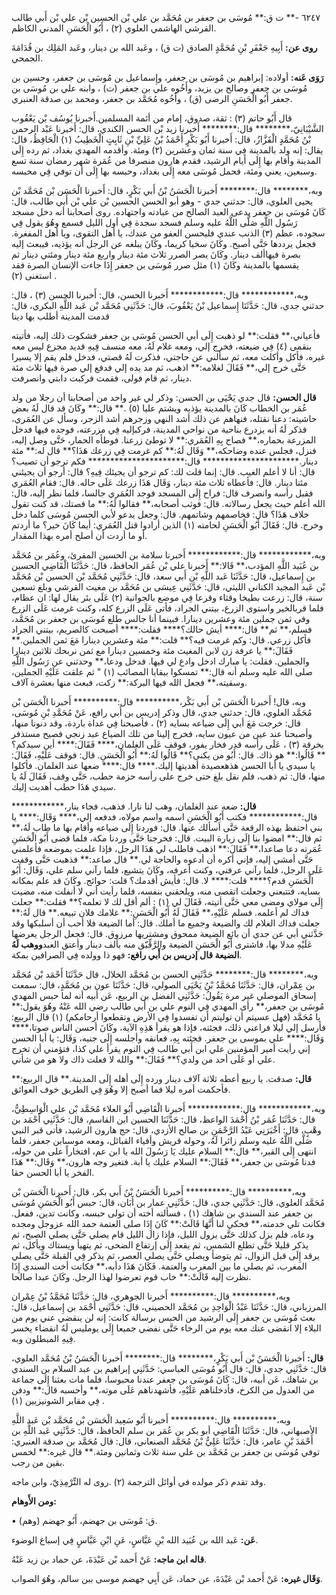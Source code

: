٦٢٤٧ -** ت ق:** مُوسَى بن جعفر بن مُحَمَّد بن علي بْن الحسين بْن علي بْن أَبي طالب القرشي الهاشمي العلوي (٢) ، أَبُو الْحَسَنِ المدني الكاظم.

**روى عن:** أَبِيهِ جَعْفَرِ بْنِ مُحَمَّدٍ الصادق (ت ق) ، وعَبد الله بن دينار، وعَبد المَلِك بن قُدَامَةَ الجمحي.

**رَوَى عَنه:** أولاده: إبراهيم بن مُوسَى بن جعفر، وإِسماعيل بن مُوسَى بن جعفر، وحسين بن مُوسَى بن جعفر وصالح بن يزيد، وأَخُوه علي بن جعفر (ت) ، وابنه علي بن مُوسَى بن جعفر أَبُو الْحَسَنِ الرضى (ق) ، وأَخُوه مُحَمَّد بن جعفر، ومحمد بن صدقة العنبري.

قال أَبُو حاتم (٣) : ثقة، صدوق، إمام من أئمة المسلمين.أَخبرنا يُوسُف بْن يَعْقُوب الشَّيْبَانِيّ،******** قال:******** أَخبرنا زيد بْن الحسن الكندي، قال: أَخبرنا عَبْد الرحمن بْنُ مُحَمَّدٍ الْقَزَّازُ، قال: أَخبرنا أَبُو بَكْرٍ أَحْمَدُ بْنُ عَلِيِّ بْنِ ثَابِتٍ الْخَطِيبُ (١) الْحَافِظُ، قال: يقال: إنه ولد بالمدينة فِي سنة ثمان وعشرين (٢) ومئة. وأقدمه المهدي بغداد، ثم رده إِلَى المدينة وأقام بها إِلَى أيام الرشيد، فقدم هارون منصرفا من عُمَرة شهر رمضان سنة تسع وسبعين، يعني ومئة، فحمل مُوسَى معه إِلَى بغداد، وحبسه بها إِلَى أن توفي فِي محبسه.

وبه،******** قال:******** أَخبرنا الْحَسَنُ بْنُ أَبي بَكْرٍ، قال: أَخبرنا الْحَسَن بْن مُحَمَّد بْن يحيى العلوي، قال: حدثني جدي - وهو أبو الحسن الحسين بْن علي بْن أَبي طالب، قال: كَانَ مُوسَى بن جعفر يدعى العبد الصالح من عبادته واجتهاده. روى أصحابنا أنه دخل مسجد رَسُول اللَّهِ صَلَّى اللَّهُ عليه وسلم فسجد سجدة فِي أول الليل فسمع وهُوَ يقول فِي سجوده، عظم (٣) الذنب عندي فليحسن العفو من عندك، يا أهل التقوى، ويا أهل المفغرة. فجعل يرددها حَتَّى أصبح. وكَانَ سخيا كريما، وكَانَ يبلغه عن الرجل أنه يؤذيه، فيبعث إليه بصرة فيهاألف دينار. وكَانَ يصر الصرر ثلاث مئة دينار واربع مئة دينار ومئتي دينار ثم يقسمها بالمدينة وكَانَ (١) مثل صرر مُوسَى بن جعفر إِذَا جاءت الإنسان الصرة فقد استغنى (٢) .

وبه،************ قال:************ أَخبرنا الحسن، قال: أَخبرنا الحسن (٣) ، قال: حدثني جدي، قال: حَدَّثَنَا إِسماعيل بْنُ يَعْقُوبَ، قال: حَدَّثَنِي مُحَمَّد بْن عَبد اللَّهِ البكري، قال: قدمت المدينة أطلب بها دينا

فأعياني،** فقلت:** لو ذهبت إِلَى أبي الحسن مُوسَى بن جعفر فشكوت ذلك إليه، فأتيته بنقمى (٤) فِي ضيعته، فخرج إلي، ومعه غلام لَهُ، معه منسف فِيهِ قديد مجزع ليس معه غيره، فأكل وأكلت معه، ثم سألني عن حاجتي، فذكرت لَهُ قصتي، فدخل فلم يقم إلا يسيرا حَتَّى خرج إلي،** فَقَالَ لغلامه:** اذهب، ثم مد يده إلي فدفع إلي صرة فيها ثلاث مئة دينار، ثم قام فولى، فقمت فركبت دابتي وانصرفت.

**قال الحسن:** قال جدي يَحْيَى بن الحسن: وذكر لي غير واحد من أصحابنا أن رجلا من ولد عُمَر بن الخطاب كَانَ بالمدينة يؤذيه ويشتم عليا (٥) .** قال:** وكَانَ قد قال لَهُ بعض حاشيته: دعنا نقتله، فنهاهم عن ذلك أشد النهي وزجرهم أشد الزجر، وسأل عن العُمَري، فذكر لَهُ أنه يزدرع بناحية من نواحي المدينة، فركبإليه فِي مزرعته، فوجده فيها فدخل المزرعة بحماره،** فصاح بِهِ العُمَري:** لا توطئ زرعنا. فوطأه الحمار، حَتَّى وصل إليه، فنزل، فجلس عنده وضاحكه،** وَقَال لَهُ:** كم غرمت فِي زرعك هَذَا؟** قال له:** مئة دينار.********************** قال:********************** فكم ترجو أن تصيب؟ قال: أنا لا أعلم الغيب. قال: إنما قلت لك: كم ترجو أن يجيئك فِيهِ؟ قال: أرجو أن يجيئني مئتا دينار. قال: فأعطاه ثلاث مئة دينار، وَقَال هَذَا زرعك عَلَى حاله. قال: فقام العُمَري فقبل رأسه وانصرف قال: فراح إِلَى المسجد فوجد العُمَري جالسا، فلما نظر إليه، قال: الله أعلم حيث يجعل رسالاته. قال: فوثب أصحابه،** فقالوا لَهُ:** ما قصتك، قد كنت تقول خلاف هَذَا؟ قال: فخاصمهم وشاتمهم. قال: وجعل يدعو لأبي الحسن مُوسَى كلما دخل وخرج. قال: فَقَالَ أَبُو الْحَسَنِ لحامته (١) الذين أرادوا قتل العُمَري: أيما كَانَ خير؟ ما أردتم أو ما أردت أن أصلح أمره بهذا المقدار.

وبه،************ قال:************ أَخبرنا سلامة بن الحسين المقرئ، وعُمَر بن مُحَمَّد بن عُبَيد اللَّهِ المؤدب،** قَالا:** أَخبرنا علي بْن عُمَر الحافظ، قال: حَدَّثَنَا الْقَاضِي الحسين بن إِسماعيل، قال: حَدَّثَنَا عَبد اللَّهِ بْن أَبي سعد، قال: حَدَّثَنِي مُحَمَّد بْن الحسين بْن مُحَمَّد بْن عَبد المجيد الكناني الليثي، قال: حَدَّثَنِي عِيسَى بن مُحَمَّد بن مغيث القرشي وبلغ تسعين سنة، قال: زرعت بطيخا وقثاء وقرعا فِي موضع بالجوانية (٢) عَلَى بئر يقال لها: ان عظام، فلما قربالخير واستوى الزرع، بيتني الجراد، فأتى عَلَى الزرع كله، وكنت غرمت عَلَى الزرع وفي ثمن جملين مئة وعشرين دينارا. فبينما أنا جالس طلع مُوسَى بن جعفر بن مُحَمَّد، فسلم،** ثم** قال:**** أيش حالك؟**** فقلت:**** أصبحت كالصريم، بيتني الجراد فأكل زرعي. قال: وكم غرمت فيه؟** قلت:** مئة وعشرين دينارا مَعَ ثمن الجملين.** فَقَالَ:** يا عرفة زن لابن المغيث مئة وخمسين دينارا مع ثمن نربحك ثلاثين دينارا والجملين. فقلت: يا مبارك ادخل وادع لي فيها. فدخل ودعا،** وحدثني عن رَسُول اللَّهِ صلى الله عليه وسلم أنه قال:** تمسكوا ببقايا المصائب (١) " ثم علقت عَلَيْهِ الجملين، وسقيته،** فجعل الله فيها البركة:** زكت، فبعث منها بعشرة آلاف.

وبه، قال! أَخبرنا الْحَسَن بْن أَبي بَكْر،********** قال:********** أَخبرنا الْحَسَن بْن مُحَمَّد العلوي، قال: حدثني جدي، قال وذكر إدريس بن أَبي رافع، عَنْ مُحَمَّدِ بْنِ مُوسَى، قال: خرجت مَعَ أبي إِلَى ضياعه بسايه (٢) ، فأصبحنا فِي غداة باردة، وقد دنونا منها، وأصبحنا عند عين من عيون سايه، فخرج إلينا من تلك الضياع عبد زنجي فصيح مستذفر بخرقة (٣) ، عَلَى رأسه قدر فخار يفور، فوقف عَلَى الغلمان،**** فَقَالَ:**** أين سيدكم؟** قَالُوا:** هو ذاك. قال: أَبُو من يكنى؟** قَالُوا لَهُ:** أَبُو الْحَسَنِ. قال: فوقف عَلَيْهِ، فَقَالَ: يا سيدي يا أبا الحسن هذهعصيدة أهديتها إليك.**** قال:**** ضعها عند الغلمان. فأكلوا منها، قال: ثم ذهب، فلم نقل بلغ حتى خرج على رأسه حزمة حطب، حَتَّى وقف، فَقَالَ لَهُ يا سيدي هَذَا حطب أهديت إليك.

**قال:** ضعه عند الغلمان، وهب لنا نارا. فذهب، فجاء بنار،************ قال:************ فكتب أَبُو الْحَسَنِ اسمه واسم مولاه، فدفعه إلي،**** وَقَال:**** يا بني احتفظ بهذه الرقعة حَتَّى أسألك عنها. قال: فوردنا إِلَى ضياعه وأقام بها ما طاب لَهُ،** ثم قال:** امضوا بنا إِلَى زيارة البيت. قال: فخرجنا حَتَّى وردنا مكة، فلما قضى أَبُو الْحَسَنِ عُمَرته دعا صاعدا،** فَقَالَ:** اذهب فاطلب لي هَذَا الرجل، فإذا علمت بموضعه فأعلمني حَتَّى أمشي إليه، فإني أكره أن أدعوه والحاجة لي.** قال صاعد:** فذهبت حَتَّى وقفت عَلَى الرجل، فلما رآني عرفني، وكنت أعرفه، وكَانَ يتشيع، فلما رآني سلم علي، وَقَال: أَبُو الْحَسَنِ قدم؟**** قلت:**** لا. قال: فأيش أقدمك؟ قلت: حوائج. وكَانَ قد علم بمكانه بسايه، فتتبعني وجعلت اتقصى منه، ويلحقني بنفسه، فلما رأيت أني لا أنفلت منه، مضيت إِلَى مولاي ومضى معي حَتَّى أتيته، فَقَالَ لي (١) : ألم أقل لك لا تعلمه؟** فقلت:** جعلت فداك لم أعلمه. فسلم عَلَيْهِ،** فَقَالَ لَهُ أَبُو الْحَسَنِ:** غلامك فلان تبيعه.** قال لَهُ:** جعلت فداك الغلام لك والضيعة وجميع ما أملك. قال: أما الضيعة فلا أحب أن أسلبكها وقد حَدَّثني أبي عن جدي أن بائع الضيعة ممحوق ومشتريها مرزوق. قال: فجعل الرجل يعرضها عَلَيْهِ مدلا بها، فاشترى أَبُو الْحَسَنِ الضيعة والرَّقِّيّق منه بألف دينار وأعتق العبد**ووهب لَهُ الضيعة قال إدريس بن أَبي رافع:** فهو ذا وولده فِي الصرافين بمكة.

وبه،******** قال:******** حَدَّثَنِي الحسن بن مُحَمَّد الخلال، قال حَدَّثَنَا أَحْمَد بْن مُحَمَّد بن عِمْران، قال: حَدَّثَنَا مُحَمَّدُ بْنُ يَحْيَى الصولي، قال: حَدَّثَنَا عون بن مُحَمَّدٍ، قال: سمعت إسحاق الموصلي غير مرة يَقُولُ: حَدَّثَنِي الفضل بن الربيع، عَن أبيه أنه لما حبس المهدي مُوسَى بن جعفر،** رأى المهدي فِي النوم علي بن أَبي طالب رضي الله عَنْهُ وهُوَ يقول:** يا مُحَمَّد (فهل عسيتم أن توليتم أن تفسدوا فِي الأرض وتقطعوا أرحامكم) (١) قال الربيع: فأرسل إلي ليلا فراعني ذلك، فجئته، فإذا هو يقرأ هَذِهِ الآية، وكَانَ أحسن الناس صوتا،**** وَقَال:**** علي بموسى بن جعفر. فجئته بِهِ، فعانقه وأجلسه إِلَى جنبه، وَقَال: يا أبا الحسن إني رأيت أمير المؤمنين علي ابن أَبي طالب فِي النوم يقرأ علي كذا، فتؤمني أن تخرج علي أو عَلَى أحد من ولدي؟** فَقَالَ:** والله لا فعلت ذاك ولا هو من شأني.

**قال:** صدقت. يا ربيع أعطه ثلاثة آلاف دينار ورده إِلَى أهله إِلَى المدينة.** قال الربيع:** فأحكمت أمره ليلا فما أصبح إلا وهُوَ فِي الطريق خوف العوائق.

وبه،************ قال:************ أَخبرنا الْقَاضِي أَبُو العلاء مُحَمَّد بْن علي الْوَاسِطِيُّ، قال: حَدَّثَنَا عُمَر بْنُ أَحْمَدَ الواعظ، قال: حَدَّثَنَا الحسين ابن القاسم، قال: حَدَّثَنِي أَحْمَد بن وهْبٍ، قال: أَخْبَرَنِي عَبْدُ الرَّحْمَنِ بن صالح الأزدي، قال: حج هارون الرشيد، فأتى قبر النبي صَلَّى اللَّهُ عليه وسلم زائرا لَهُ، وحوله قريش وأفياء القبائل، ومعه موسىابن جعفر، فلما انتهى إِلَى القبر،** قال:** السلام عليك يَا رَسُولَ الله يا ابن عم، افتخاراً على من حوله، فدنا مُوسَى بن جعفر،** فَقَالَ:** السلام عليك يا أبة. فتغير وجه هارون،** وَقَال:** هَذَا الفخر يا أبا الحسن حقا.

وبه،********** قال:********** أَخبرنا الْحَسَنُ بْنُ أَبي بكر، قال: أَخبرنا الْحَسَن بْن مُحَمَّد العلوي، قال: حَدَّثَنِي جدي، قال: حَدَّثَنِي عمار بن أَبَان، قال: حبس أَبُو الْحَسَنِ مُوسَى بن جعفر عند السندي بن شاهك (١) ، فسألته أخته أن تولى حبسه، وكانت تدين، ففعل. فكانت تلي خدمته،** فحكي لنا أَنَّهَا قَالَتْ:** كَانَ إِذَا صلى العتمة حمد الله عزوجل ومجده ودعاه، فلم يزل كذلك حَتَّى يزول الليل، فإذا زال الليل قام يصلي حَتَّى يصلي الصبح، ثم يذكر قليلا حَتَّى تطلع الشمس، ثم يقعد إِلَى إرتفاع الضحى، ثم يتهيأ ويستاك ويأكل، ثم يرقد إِلَى قبل الزوال، ثم يتوضأ ويصلي حَتَّى يصلي العصر، ثم يذكر فِي القبلة حَتَّى يصلي المغرب، ثم يصلي ما بين المغرب والعتمة. فَكَانَ هَذَا دأبه،** فكانت أخت السندي إِذَا نظرت إليه قَالَتْ:** خاب قوم تعرضوا لهذا الرجل. وكَانَ عبدا صالحا.

وبه،********** قال:********** أَخبرنا الجوهري، قال: حَدَّثَنَا مُحَمَّدُ بْنُ عِمْران المرزباني، قال: حَدَّثَنَا عَبْدُ الْوَاحِدِ بن مُحَمَّد الحصيني، قال: حَدَّثَنِي أَحْمَد بن إِسماعيل، قال: بعث مُوسَى بن جعفر إِلَى الرشيد من الحبس برسالة كانت: إنه لن ينقضي عني يوم من البلاء إلا انقضى عنك معه يوم من الرخاء حَتَّى نفضي جميعا إِلَى يومليس لَهُ انقضاء يخسر فِيهِ المبطلون وبه.

**قال:** أَخبرنا الْحَسَنُ بْن أَبي بَكْرٍ،******** قال:******** أَخبرنا الْحَسَنُ بْنُ مُحَمَّد العلوي، قال: حَدَّثَنِي جدي، قال: قال أَبُو مُوسَى العباسي: حَدَّثَنِي إبراهيم بن عبد السلام بن السندي بن شاهك، عَن أبيه، قال: كَانَ مُوسَى بن جعفر عندنا محبوسا، فلما مات بعثنا إِلَى جماعة من العدول من الكرخ، فأدخلناهم عَلَيْهِ، فأشهدناهم عَلَى موته،** وأحسبه قال:** ودفن فِي مقابر الشونيزيين (١) .

وبه،********** قال:********** أَخبرنا أَبُو سَعِيد الْحَسَن بْن مُحَمَّد بْن عَبد اللَّهِ الأصبهاني، قال: حَدَّثَنَا الْقَاضِي أبو بكر بن عُمَر بن سلم الحافظ، قال: حَدَّثَنِي عَبد اللَّهِ بن أَحْمَدَ بْنِ عامر، قال: حَدَّثَنَا عَلِيُّ بْنُ مُحَمَّد الصنعاني، قال: قال مُحَمَّد بن صدقة العنبري: توفي مُوسَى بن جعفر بن مُحَمَّد بن علي سنة ثلاث وثمانين ومئة.** قال غيره:** لخمس بقين من رجب.

وقد تقدم ذكر مولده في أوائل الترجمة (٢) .روى له التِّرْمِذِيّ، وابن ماجه.

**ومن الأَوهام:**

• (وهم) ق: مُوسَى بن جهضم، أَبُو جهضم.

**عَن:** عَبد الله بن عُبَيد الله بْنِ عَبَّاسٍ، عَنِ ابْنِ عَبَّاسٍ فِي إسباغ الوضوء.

**قاله ابن ماجه:** عَنْ أَحمد بْن عَبْدَةَ، عن حماد بن زيد عَنْهُ.

**وَقَال غيره:** عَنْ أَحمد بْن عَبْدَةَ، عن حماد، عَن أَبِي جهضم موسى ببن سالم، وهُوَ الصواب.